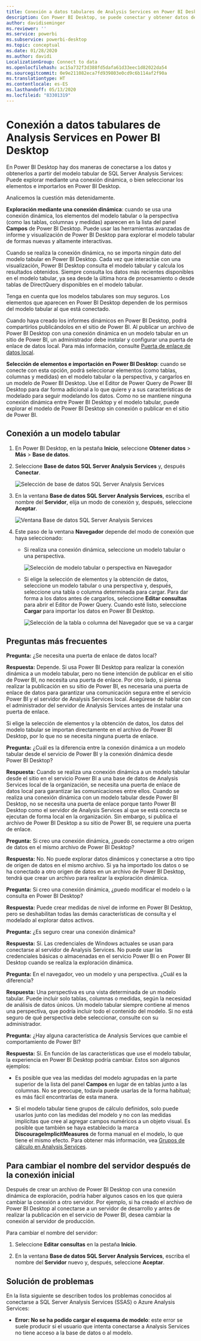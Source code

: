 ```yaml
---
title: Conexión a datos tabulares de Analysis Services en Power BI Desktop
description: Con Power BI Desktop, se puede conectar y obtener datos de los modelos tabulares de SQL Server Analysis Services mediante una conexión activa o la selección de elementos para importar en Power BI Desktop.
author: davidiseminger
ms.reviewer: ''
ms.service: powerbi
ms.subservice: powerbi-desktop
ms.topic: conceptual
ms.date: 01/28/2020
ms.author: davidi
LocalizationGroup: Connect to data
ms.openlocfilehash: ac15a732f3d388fd5dafa61d33eec1d82022da54
ms.sourcegitcommit: 0e9e211082eca7fd939803e0cd9c6b114af2f90a
ms.translationtype: HT
ms.contentlocale: es-ES
ms.lasthandoff: 05/13/2020
ms.locfileid: "83301319"
---
```

# <a name="connect-to-analysis-services-tabular-data-in-power-bi-desktop"></a>Conexión a datos tabulares de Analysis Services en Power BI Desktop
En Power BI Desktop hay dos maneras de conectarse a los datos y obtenerlos a partir del modelo tabular de SQL Server Analysis Services: Puede explorar mediante una conexión dinámica, o bien seleccionar los elementos e importarlos en Power BI Desktop.

Analicemos la cuestión más detenidamente.

**Exploración mediante una conexión dinámica**: cuando se usa una conexión dinámica, los elementos del modelo tabular o la perspectiva (como las tablas, columnas y medidas) aparecen en la lista del panel **Campos** de Power BI Desktop. Puede usar las herramientas avanzadas de informe y visualización de Power BI Desktop para explorar el modelo tabular de formas nuevas y altamente interactivas.

Cuando se realiza la conexión dinámica, no se importa ningún dato del modelo tabular en Power BI Desktop. Cada vez que interactúe con una visualización, Power BI Desktop consulta el modelo tabular y calcula los resultados obtenidos. Siempre consulta los datos más recientes disponibles en el modelo tabular, ya sea desde la última hora de procesamiento o desde tablas de DirectQuery disponibles en el modelo tabular. 

Tenga en cuenta que los modelos tabulares son muy seguros. Los elementos que aparecen en Power BI Desktop dependen de los permisos del modelo tabular al que está conectado.

Cuando haya creado los informes dinámicos en Power BI Desktop, podrá compartirlos publicándolos en el sitio de Power BI. Al publicar un archivo de Power BI Desktop con una conexión dinámica en un modelo tabular en un sitio de Power BI, un administrador debe instalar y configurar una puerta de enlace de datos local. Para más información, consulte [Puerta de enlace de datos local](service-gateway-onprem.md).

**Selección de elementos e importación en Power BI Desktop**: cuando se conecte con esta opción, podrá seleccionar elementos (como tablas, columnas y medidas) en el modelo tabular o la perspectiva, y cargarlos en un modelo de Power BI Desktop. Use el Editor de Power Query de Power BI Desktop para dar forma adicional a lo que quiere y a sus características de modelado para seguir modelando los datos. Como no se mantiene ninguna conexión dinámica entre Power BI Desktop y el modelo tabular, puede explorar el modelo de Power BI Desktop sin conexión o publicar en el sitio de Power BI.

## <a name="to-connect-to-a-tabular-model"></a>Conexión a un modelo tabular
1. En Power BI Desktop, en la pestaña **Inicio**, seleccione **Obtener datos** > **Más** > **Base de datos**.
   
1. Seleccione **Base de datos SQL Server Analysis Services** y, después **Conectar**.
   
   ![Selección de base de datos SQL Server Analysis Services](media/desktop-analysis-services-tabular-data/pbid_sqlas_getdata_as.png)
3. En la ventana **Base de datos SQL Server Analysis Services**, escriba el nombre del **Servidor**, elija un modo de conexión y, después, seleccione **Aceptar**.
   
   ![Ventana Base de datos SQL Server Analysis Services](media/desktop-analysis-services-tabular-data/pbid_sqlas_getdata_as_server.png)
4. Este paso de la ventana **Navegador** depende del modo de conexión que haya seleccionado:

   - Si realiza una conexión dinámica, seleccione un modelo tabular o una perspectiva.
  
      ![Selección de modelo tabular o perspectiva en Navegador](media/desktop-analysis-services-tabular-data/pbid_sqlas_getdata_as_live.png)
   - Si elige la selección de elementos y la obtención de datos, seleccione un modelo tabular o una perspectiva y, después, seleccione una tabla o columna determinada para cargar. Para dar forma a los datos antes de cargarlos, seleccione **Editar consultas** para abrir el Editor de Power Query. Cuando esté listo, seleccione **Cargar** para importar los datos en Power BI Desktop.

      ![Selección de la tabla o columna del Navegador que se va a cargar](media/desktop-analysis-services-tabular-data/pbid_sqlas_getdata_as_select.png)

## <a name="frequently-asked-questions"></a>Preguntas más frecuentes
**Pregunta:** ¿Se necesita una puerta de enlace de datos local?

**Respuesta:** Depende. Si usa Power BI Desktop para realizar la conexión dinámica a un modelo tabular, pero no tiene intención de publicar en el sitio de Power BI, no necesita una puerta de enlace. Por otro lado, si piensa realizar la publicación en su sitio de Power BI, es necesaria una puerta de enlace de datos para garantizar una comunicación segura entre el servicio Power BI y el servidor de Analysis Services local. Asegúrese de hablar con el administrador del servidor de Analysis Services antes de instalar una puerta de enlace.

Si elige la selección de elementos y la obtención de datos, los datos del modelo tabular se importan directamente en el archivo de Power BI Desktop, por lo que no se necesita ninguna puerta de enlace.

**Pregunta:** ¿Cuál es la diferencia entre la conexión dinámica a un modelo tabular desde el servicio de Power BI y la conexión dinámica desde Power BI Desktop?

**Respuesta:** Cuando se realiza una conexión dinámica a un modelo tabular desde el sitio en el servicio Power BI a una base de datos de Analysis Services local de la organización, se necesita una puerta de enlace de datos local para garantizar las comunicaciones entre ellos. Cuando se realiza una conexión dinámica con un modelo tabular desde Power BI Desktop, no se necesita una puerta de enlace porque tanto Power BI Desktop como el servidor de Analysis Services al que se está conecta se ejecutan de forma local en la organización. Sin embargo, si publica el archivo de Power BI Desktop a su sitio de Power BI, se requiere una puerta de enlace.

**Pregunta:** Si creo una conexión dinámica, ¿puedo conectarme a otro origen de datos en el mismo archivo de Power BI Desktop?

**Respuesta:** No. No puede explorar datos dinámicos y conectarse a otro tipo de origen de datos en el mismo archivo. Si ya ha importado los datos o se ha conectado a otro origen de datos en un archivo de Power BI Desktop, tendrá que crear un archivo para realizar la exploración dinámica.

**Pregunta:** Si creo una conexión dinámica, ¿puedo modificar el modelo o la consulta en Power BI Desktop?

**Respuesta:** Puede crear medidas de nivel de informe en Power BI Desktop, pero se deshabilitan todas las demás características de consulta y el modelado al explorar datos activos.

**Pregunta:** ¿Es seguro crear una conexión dinámica?

**Respuesta:** Sí. Las credenciales de Windows actuales se usan para conectarse al servidor de Analysis Services. No puede usar las credenciales básicas o almacenadas en el servicio Power BI o en Power BI Desktop cuando se realiza la exploración dinámica.

**Pregunta:** En el navegador, veo un modelo y una perspectiva. ¿Cuál es la diferencia?

**Respuesta:** Una perspectiva es una vista determinada de un modelo tabular. Puede incluir solo tablas, columnas o medidas, según la necesidad de análisis de datos únicos. Un modelo tabular siempre contiene al menos una perspectiva, que podría incluir todo el contenido del modelo. Si no está seguro de qué perspectiva debe seleccionar, consulte con su administrador.

**Pregunta:** ¿Hay alguna característica de Analysis Services que cambie el comportamiento de Power BI?

**Respuesta:** Sí. En función de las características que use el modelo tabular, la experiencia en Power BI Desktop podría cambiar. Estos son algunos ejemplos:
* Es posible que vea las medidas del modelo agrupadas en la parte superior de la lista del panel **Campos** en lugar de en tablas junto a las columnas. No se preocupe, todavía puede usarlas de la forma habitual; es más fácil encontrarlas de esta manera.

* Si el modelo tabular tiene grupos de cálculo definidos, solo puede usarlos junto con las medidas del modelo y no con las medidas implícitas que cree al agregar campos numéricos a un objeto visual. Es posible que también se haya establecido la marca **DiscourageImplicitMeasures** de forma manual en el modelo, lo que tiene el mismo efecto. Para obtener más información, vea [Grupos de cálculo en Analysis Services](https://docs.microsoft.com/analysis-services/tabular-models/calculation-groups#benefits).

## <a name="to-change-the-server-name-after-initial-connection"></a>Para cambiar el nombre del servidor después de la conexión inicial
Después de crear un archivo de Power BI Desktop con una conexión dinámica de exploración, podría haber algunos casos en los que quiera cambiar la conexión a otro servidor. Por ejemplo, si ha creado el archivo de Power BI Desktop al conectarse a un servidor de desarrollo y antes de realizar la publicación en el servicio de Power BI, desea cambiar la conexión al servidor de producción.

Para cambiar el nombre del servidor:

1. Seleccione **Editar consultas** en la pestaña **Inicio**.

2. En la ventana **Base de datos SQL Server Analysis Services**, escriba el nombre del **Servidor** nuevo y, después, seleccione **Aceptar**.

   
## <a name="troubleshooting"></a>Solución de problemas 
En la lista siguiente se describen todos los problemas conocidos al conectarse a SQL Server Analysis Services (SSAS) o Azure Analysis Services: 

* **Error: No se ha podido cargar el esquema de modelo**: este error se suele producir si el usuario que intenta conectarse a Analysis Services no tiene acceso a la base de datos o al modelo.

